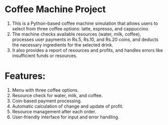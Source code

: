 # Coffee Machine Project
1. This is a Python-based coffee machine simulation that allows users to select from three coffee options: latte, espresso, and cappuccino.
2. The machine checks available resources (water, milk, coffee), processes user payments in Rs.5, Rs.10, and Rs.20 coins, and deducts the necessary ingredients for the selected drink.
3. It also provides a report of resources and profits, and handles errors like insufficient funds or resources.

# Features:
1. Menu with three coffee options.
2. Resource check for water, milk, and coffee.
3. Coin-based payment processing.
4. Automatic calculation of change and update of profit.
5. Resource management after each order.
6. User-friendly interface for input and error handling.
